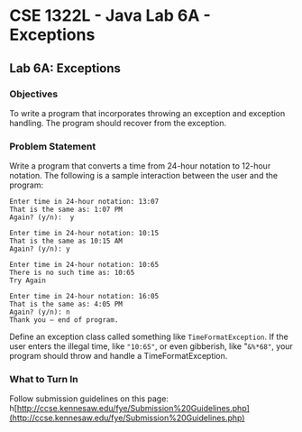 # CSE 1322L - Java Lab 6A - Exceptions

## Lab 6A: Exceptions

### Objectives

To write a program that incorporates throwing an exception and exception handling.  The program should recover from the exception.

### Problem Statement

Write a program that converts a time from 24-hour notation to 12-hour notation.  The following is a sample interaction between the user and the program:

```text
Enter time in 24-hour notation: 13:07
That is the same as: 1:07 PM
Again? (y/n):  y

Enter time in 24-hour notation: 10:15
That is the same as 10:15 AM
Again? (y/n): y

Enter time in 24-hour notation: 10:65
There is no such time as: 10:65
Try Again

Enter time in 24-hour notation: 16:05
That is the same as: 4:05 PM
Again? (y/n): n
Thank you – end of program.
```

Define an exception class called something like `TimeFormatException`.  If the user enters the illegal time, like `"10:65"`, or even gibberish, like "`&%*68"`, your program should throw and handle a TimeFormatException.  

### What to Turn In

Follow submission guidelines on this page: h[http://ccse.kennesaw.edu/fye/Submission%20Guidelines.php](http://ccse.kennesaw.edu/fye/Submission%20Guidelines.php)
